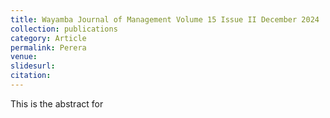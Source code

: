 ```yaml
---
title: Wayamba Journal of Management Volume 15 Issue II December 2024 
collection: publications
category: Article 
permalink: Perera 
venue:
slidesurl:
citation:
---
```

This is the abstract for 
